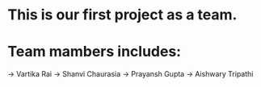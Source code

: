 # This is our first project as a team.
# Team mambers includes:
-> Vartika Rai
-> Shanvi Chaurasia
-> Prayansh Gupta
-> Aishwary Tripathi